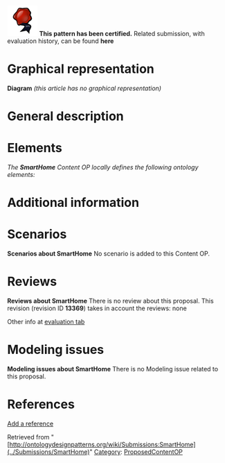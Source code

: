 [![](../images/thumb/b/b5/Certified.png/70px-Certified.png)](../Image/Certified.png "Certified.png") __This pattern has been certified.__
Related submission, with evaluation history, can be found __here__





#  Graphical representation


__Diagram__
_(this article has no graphical representation)_



#  General description


  




#  Elements


_The __SmartHome__ Content OP locally defines the following ontology elements:_



#  Additional information


#  Scenarios



__Scenarios about SmartHome__
No scenario is added to this Content OP.




#  Reviews



__Reviews about SmartHome__
There is no review about this proposal.
This revision (revision ID __13369__) takes in account the reviews: none


Other info at [evaluation tab](http://ontologydesignpatterns.org/wiki/index.php?title=Submissions:SmartHome&action=evaluation "http://ontologydesignpatterns.org/wiki/index.php?title=Submissions:SmartHome&action=evaluation")




  




#  Modeling issues



__Modeling issues about SmartHome__
There is no Modeling issue related to this proposal.




  




#  References


[Add a reference](index.php@title=Odp%253AAdd_reference&subject=../Submissions/SmartHome "http://ontologydesignpatterns.org/wiki/index.php?title=Odp:Add_reference&subject=Submissions%3ASmartHome")


  






Retrieved from "[http://ontologydesignpatterns.org/wiki/Submissions:SmartHome](../Submissions/SmartHome)"
 [Category](http://ontologydesignpatterns.org/wiki/Special:Categories "Special:Categories"): [ProposedContentOP](../Category/ProposedContentOP "Category:ProposedContentOP")